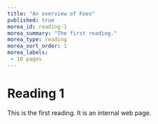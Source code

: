 ```yaml
---
title: "An overview of Foos"
published: true
morea_id: reading-1
morea_summary: "The first reading."
morea_type: reading
morea_sort_order: 1
morea_labels:
 - 10 pages
---
```


# Reading 1

This is the first reading. It is an internal web page.
